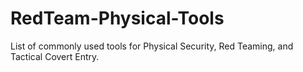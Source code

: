 # RedTeam-Physical-Tools
List of commonly used tools for Physical Security, Red Teaming, and Tactical Covert Entry.
